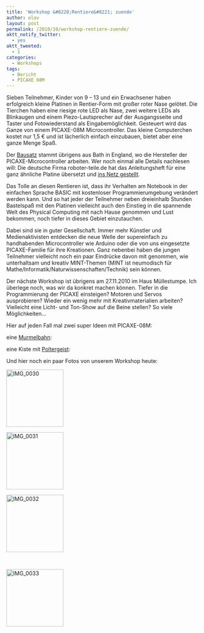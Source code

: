 ```yaml
---
title: 'Workshop &#8220;Rentiere&#8221; zuende'
author: olav
layout: post
permalink: /2010/10/workshop-rentiere-zuende/
aktt_notify_twitter:
  - yes
aktt_tweeted:
  - 1
categories:
  - Workshops
tags:
  - Bericht
  - PICAXE 08M
---
```

Sieben Teilnehmer, Kinder von 9 &#8211; 13 und ein Erwachsener haben erfolgreich kleine Platinen in Rentier-Form mit großer roter Nase gelötet. Die Tierchen haben eine riesige rote LED als Nase, zwei weitere LEDs als Blinkaugen und einem Piezo-Lautsprecher auf der Ausgangsseite und Taster und Fotowiederstand als Eingabemöglichkeit. Gesteuert wird das Ganze von einem PICAXE-08M Microcontroller. Das kleine Computerchen kostet nur 1,5 € und ist lächerlich einfach einzubauen, bietet aber eine ganze Menge Spaß.

Der [Bausatz][1] stammt übrigens aus Bath in England, wo die Hersteller der PICAXE-Microcontroller arbeiten. Wer noch einmal alle Details nachlesen will: Die deutsche Firma roboter-teile.de hat das Anleitungsheft für eine ganz ähnliche Platine übersetzt und [ins Netz gestellt][2].

Das Tolle an diesen Rentieren ist, dass ihr Verhalten am Notebook in der einfachen Sprache BASIC mit kostenloser Programmierumgebung verändert werden kann. Und so hat jeder der Teilnehmer neben dreieinhalb Stunden Bastelspaß mit den Platinen vielleicht auch den Einstieg in die spannende Welt des Physical Computing mit nach Hause genommen und Lust bekommen, noch tiefer in dieses Gebiet einzutauchen. 

Dabei sind sie in guter Gesellschaft. Immer mehr Künstler und Medienaktivisten entdecken die neue Welle der supereinfach zu handhabenden Microcontroller wie Arduino oder die von uns eingesetzte PICAXE-Familie für ihre Kreationen. Ganz nebenbei haben die jungen Teilnehmer vielleicht noch ein paar Eindrücke davon mit genommen, wie unterhaltsam und kreativ MINT-Themen (MINT ist neumodisch für Mathe/Informatik/Naturwissenschaften/Technik) sein können.

Der nächste Workshop ist übrigens am 27.11.2010 im Haus Müllestumpe. Ich überlege noch, was wir da konkret machen können. Tiefer in die Programmierung der PICAXE einsteigen? Motoren und Servos ausprobieren? Wieder ein wenig mehr mit Kreativmaterialien arbeiten? Vielleicht eine Licht- und Ton-Show auf die Beine stellen? So viele Möglichkeiten&#8230;

Hier auf jeden Fall mal zwei super Ideen mit PICAXE-08M:

eine [Murmelbahn][3]:



eine Kiste mit [Poltergeist][4]:



Und hier noch ein paar Fotos von unserem Workshop heute:

<!-- see gallery_shortcode() in wp-includes/media.php -->

<div id='gallery-4' class='gallery galleryid-300 gallery-columns-3 gallery-size-thumbnail'>
  <dl class='gallery-item'>
    <dt class='gallery-icon'>
      <a href='http://wp-tinkerthon.vm.lst.pm/2010/10/workshop-rentiere-zuende/img_0030-2/'><img width="150" height="150" src="http://wp-tinkerthon.vm.lst.pm/wp-content/uploads/2010/10/IMG_00301-150x150.jpg" class="attachment-thumbnail" alt="IMG_0030" /></a>
    </dt>
  </dl>
  
  <dl class='gallery-item'>
    <dt class='gallery-icon'>
      <a href='http://wp-tinkerthon.vm.lst.pm/2010/10/workshop-rentiere-zuende/img_0031/'><img width="150" height="150" src="http://wp-tinkerthon.vm.lst.pm/wp-content/uploads/2010/10/IMG_0031-150x150.jpg" class="attachment-thumbnail" alt="IMG_0031" /></a>
    </dt>
  </dl>
  
  <dl class='gallery-item'>
    <dt class='gallery-icon'>
      <a href='http://wp-tinkerthon.vm.lst.pm/2010/10/workshop-rentiere-zuende/img_0032/'><img width="150" height="150" src="http://wp-tinkerthon.vm.lst.pm/wp-content/uploads/2010/10/IMG_0032-150x150.jpg" class="attachment-thumbnail" alt="IMG_0032" /></a>
    </dt>
  </dl>
  
  <br style="clear: both" />
  
  <dl class='gallery-item'>
    <dt class='gallery-icon'>
      <a href='http://wp-tinkerthon.vm.lst.pm/2010/10/workshop-rentiere-zuende/img_0033/'><img width="150" height="150" src="http://wp-tinkerthon.vm.lst.pm/wp-content/uploads/2010/10/IMG_0033-150x150.jpg" class="attachment-thumbnail" alt="IMG_0033" /></a>
    </dt>
  </dl>
  
  <br style='clear: both;' />
</div>

 [1]: http://www.techsupplies.co.uk/AXE107K
 [2]: http://www.roboter-teile.de/datasheets/AXE003M_D.pdf
 [3]: http://jonathanjamieson.com/projects/electronics/perpetual-ball-roller/
 [4]: http://www.instructables.com/id/Piecax-the-Poltergeist-A-Troublesome-Spirit-in-a/